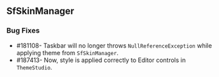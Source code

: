 ## SfSkinManager

### Bug Fixes

* \#181108- Taskbar will no longer throws `NullReferenceException` while applying theme from `SfSkinManager`.
* \#187413- Now, style is applied correctly to Editor controls in `ThemeStudio`.
